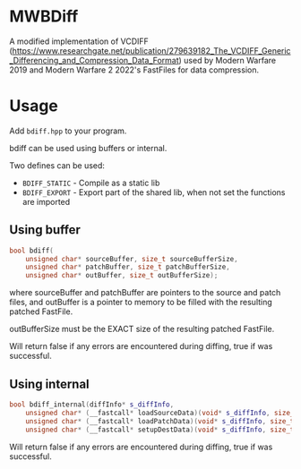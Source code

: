 # MWBDiff
A modified implementation of VCDIFF (https://www.researchgate.net/publication/279639182_The_VCDIFF_Generic_Differencing_and_Compression_Data_Format) used by Modern Warfare 2019 and Modern Warfare 2 2022's FastFiles for data compression.

# Usage

Add `bdiff.hpp` to your program.

bdiff can be used using buffers or internal.

Two defines can be used:
- `BDIFF_STATIC` - Compile as a static lib
- `BDIFF_EXPORT` - Export part of the shared lib, when not set the functions are imported

## Using buffer

```cpp
bool bdiff(
    unsigned char* sourceBuffer, size_t sourceBufferSize, 
    unsigned char* patchBuffer, size_t patchBufferSize, 
    unsigned char* outBuffer, size_t outBufferSize);
```
    
where sourceBuffer and patchBuffer are pointers to the source and patch files, and outBuffer is a pointer to memory to be filled with the resulting patched FastFile.

outBufferSize must be the EXACT size of the resulting patched FastFile.

Will return false if any errors are encountered during diffing, true if was successful.

## Using internal

```cpp
bool bdiff_internal(diffInfo* s_diffInfo, 
    unsigned char* (__fastcall* loadSourceData)(void* s_diffInfo, size_t offset, size_t size),
    unsigned char* (__fastcall* loadPatchData)(void* s_diffInfo, size_t offset, size_t size, size_t* pOffset),
    unsigned char* (__fastcall* setupDestData)(void* s_diffInfo, size_t size));
```

Will return false if any errors are encountered during diffing, true if was successful.